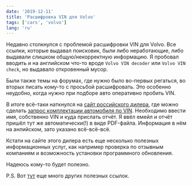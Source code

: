 ```yaml
---
date: '2019-12-11'
title: 'Расшифровка VIN для Volvo'
tags: ['cars', 'volvo']
lang: 'ru'
---
```


Недавно столкнулся с проблемой расшифровки VIN для Volvo. Все ссылки, которые выдавал поисковик, были либо неработающие, либо выдавали слишком общую/некорректную информацию. Я пробовал вводить и на английском что-то вроде `Volvo VIN decoder` или `Volvo VIN check`, но выдавало откровенный мусор.

Были также темы на форумах, где нужно было во-первых регаться, во вторых писать кому-то с просьбой расшифровать. Это особенно неудобно, когда нужно при подборе авто оперативно пробить VIN.

В итоге всё-таки наткнулся на [сайт российского дилера](https://volvocarm1.ru/), где можно сделать [запрос комплектации автомобиля по VIN](https://volvocarm1.ru/service/vin-info/). Необходимо ввести имя, собственно VIN и куда прислать отчёт. Я ввёл емейл и отчёт пришёл тут же автоматически(!) в виде PDF-файла. Информация в нём на анлийском, зато указано всё-всё-всё.

Кстати на сайте этого дилера есть еще несколько полезных информационных услуг, как например проверка по отзывным компаниям и возможность установки программного обновления.

Надеюсь кому-то будет полезно.

P.S. Вот [тут](https://www.drive2.ru/b/523942030720631848/) еще много других полезных ссылок.
